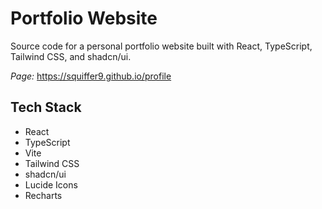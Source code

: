 # Portfolio Website

Source code for a personal portfolio website built with React, TypeScript, Tailwind CSS, and shadcn/ui.

_Page:_ https://squiffer9.github.io/profile

## Tech Stack

- React
- TypeScript
- Vite
- Tailwind CSS
- shadcn/ui
- Lucide Icons
- Recharts
